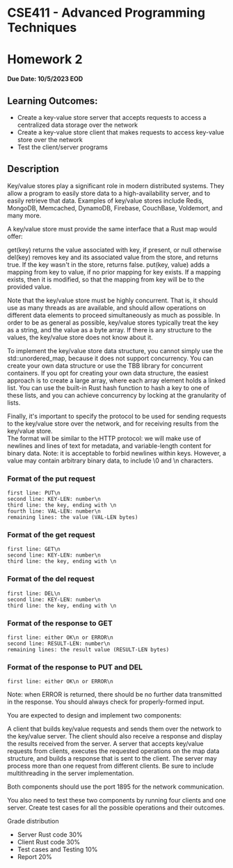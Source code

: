 # CSE411 - Advanced Programming Techniques

# Homework 2

**Due Date: 10/5/2023 EOD**

## Learning Outcomes:

- Create a key-value store server that accepts requests to access a centralized data storage over the network
- Create a key-value store client that makes requests to access key-value store over the network
- Test the client/server programs

## Description

Key/value stores play a significant role in modern distributed systems.  They  allow a program to easily store data to a high-availability server, and to easily retrieve that data.  Examples of  key/value stores include Redis, MongoDB, Memcached, DynamoDB, Firebase, CouchBase, Voldemort, and many more.

A key/value store must provide the same interface that a Rust map would offer:

get(key) returns the value associated with key, if present, or null otherwise
del(key)  removes key and its associated value from the store, and returns true.  If the key wasn't in the store, returns false.
put(key, value)  adds a mapping from key to value, if no prior mapping for key exists. If a mapping exists, then it is modified, so that the mapping from key will be to the provided value.

Note that the key/value store must be highly concurrent.  That is, it should use as many threads as are available, and should allow operations on different data elements to proceed simultaneously as much as possible.
In order to be as general as possible, key/value stores typically treat the key as a string, and the value as a byte array.  If there is any structure to the values, the key/value store does not know  about it.
 
To implement the key/value store data structure, you cannot simply use the std::unordered_map, because it does not support concurrency.  You can create your own data structure or use the TBB library for concurrent containers.  If you opt for creating your own data structure, the easiest approach is to create a large array, where each array element holds a linked list. You can use the built-in Rust hash function to hash a key to one of these  lists, and you can achieve concurrency by locking at the granularity of lists.    

Finally, it's important to specify the protocol to be used for sending requests to the key/value store over the network, and for receiving results from the key/value store.  
The format will be similar to the HTTP protocol:  we will make use of newlines and lines of text for metadata, and variable-length content for binary data.  Note: it is acceptable to forbid  newlines within keys.  However, a value may contain arbitrary binary data, to include \0 and \n characters.

### Format of the put request

```
first line: PUT\n
second line: KEY-LEN: number\n
third line: the key, ending with \n
fourth line: VAL-LEN: number\n
remaining lines: the value (VAL-LEN bytes)
```  
### Format of the get request

```
first line: GET\n
second line: KEY-LEN: number\n
third line: the key, ending with \n
```

### Format of the del request

```
first line: DEL\n
second line: KEY-LEN: number\n
third line: the key, ending with \n
```

### Format of the response to GET

```
first line: either OK\n or ERROR\n
second line: RESULT-LEN: number\n
remaining lines: the result value (RESULT-LEN bytes)
```
### Format of the response to PUT and DEL

```
first line: either OK\n or ERROR\n
```
 
 Note: when ERROR is returned, there should be no further data transmitted in the response.
 You should always check for properly-formed input.  
 
You are expected to design and implement two components:

A client that builds key/value requests and sends them over the network to the key/value server. The client should also receive a response and display the results received from the server.
A server that accepts key/value requests from clients, executes the requested operations on the map data structure, and builds a response that is sent to the client. The server may process more than one request from different clients. Be sure to include multithreading in the server implementation.

Both components should use the port 1895 for the network communication.

You also need to test these two components by running four clients and one server. Create test cases for all the possible operations and their outcomes.
 	
Grade distribution

- Server Rust code					30%
- Client Rust code				    30%
- Test cases and Testing				10%
- Report                              20%
